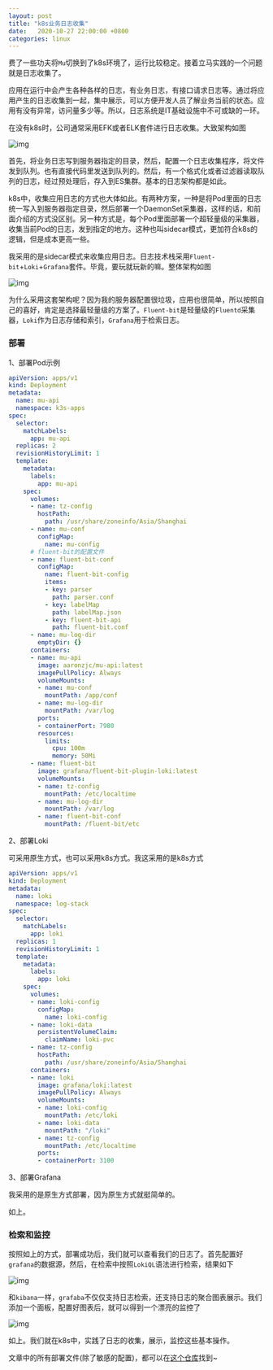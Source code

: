 ```yaml
---
layout: post
title: "k8s业务日志收集"
date:   2020-10-27 22:00:00 +0800
categories: linux
---
```


费了一些功夫将`Mu`切换到了k8s环境了，运行比较稳定。接着立马实践的一个问题就是日志收集了。

应用在运行中会产生各种各样的日志，有业务日志，有接口请求日志等。通过将应用产生的日志收集到一起，集中展示，可以方便开发人员了解业务当前的状态。应用有没有异常，访问量多少等。所以，日志系统是IT基础设施中不可或缺的一环。

在没有k8s时，公司通常采用EFK或者ELK套件进行日志收集。大致架构如图

![img](/static/assert/imgs/logstack_1.png)

首先，将业务日志写到服务器指定的目录，然后，配置一个日志收集程序，将文件发到队列。也有直接代码里发送到队列的。然后，有一个格式化或者过滤器读取队列的日志，经过预处理后，存入到ES集群。基本的日志架构都是如此。

k8s中，收集应用日志的方式也大体如此。有两种方案，一种是将Pod里面的日志统一写入到服务器指定目录，然后部署一个DaemonSet采集器，这样的话，和前面介绍的方式没区别。另一种方式是，每个Pod里面部署一个超轻量级的采集器，收集当前Pod的日志，发到指定的地方。这种也叫sidecar模式，更加符合k8s的逻辑，但是成本更高一些。

我采用的是sidecar模式来收集应用日志。日志技术栈采用`Fluent-bit`+`Loki`+`Grafana`套件。毕竟，要玩就玩新的嘛。整体架构如图

![img](/static/assert/imgs/logstack_2.png)

为什么采用这套架构呢？因为我的服务器配置很垃圾，应用也很简单，所以按照自己的喜好，肯定是选择最轻量级的方案了。`Fluent-bit`是轻量级的`Fluentd`采集器，`Loki`作为日志存储和索引，`Grafana`用于检索日志。

### 部署

1、部署Pod示例

```yaml
apiVersion: apps/v1
kind: Deployment
metadata:
  name: mu-api
  namespace: k3s-apps
spec:
  selector:
    matchLabels:
      app: mu-api
  replicas: 2
  revisionHistoryLimit: 1
  template:
    metadata:
      labels:
        app: mu-api
    spec:
      volumes:
      - name: tz-config
        hostPath:
          path: /usr/share/zoneinfo/Asia/Shanghai
      - name: mu-conf
        configMap:
          name: mu-config
      # fluent-bit的配置文件
      - name: fluent-bit-conf
        configMap:
          name: fluent-bit-config
          items:
          - key: parser
            path: parser.conf
          - key: labelMap
            path: labelMap.json
          - key: fluent-bit-api
            path: fluent-bit.conf
      - name: mu-log-dir
        emptyDir: {}
      containers:
      - name: mu-api
        image: aaronzjc/mu-api:latest
        imagePullPolicy: Always
        volumeMounts:
        - name: mu-conf
          mountPath: /app/conf
        - name: mu-log-dir
          mountPath: /var/log
        ports:
        - containerPort: 7980
        resources:
          limits:
            cpu: 100m
            memory: 50Mi
      - name: fluent-bit
        image: grafana/fluent-bit-plugin-loki:latest
        volumeMounts:
        - name: tz-config
          mountPath: /etc/localtime
        - name: mu-log-dir
          mountPath: /var/log
        - name: fluent-bit-conf
          mountPath: /fluent-bit/etc

```

2、部署Loki

可采用原生方式，也可以采用k8s方式。我这采用的是k8s方式

```yaml
apiVersion: apps/v1
kind: Deployment
metadata:
  name: loki
  namespace: log-stack
spec:
  selector:
    matchLabels:
      app: loki
  replicas: 1
  revisionHistoryLimit: 1
  template:
    metadata:
      labels:
        app: loki
    spec:
      volumes:
      - name: loki-config
        configMap:
          name: loki-config
      - name: loki-data
        persistentVolumeClaim:
          claimName: loki-pvc
      - name: tz-config
        hostPath:
          path: /usr/share/zoneinfo/Asia/Shanghai
      containers:
      - name: loki
        image: grafana/loki:latest
        imagePullPolicy: Always
        volumeMounts:
        - name: loki-config
          mountPath: /etc/loki
        - name: loki-data
          mountPath: "/loki"
        - name: tz-config
          mountPath: /etc/localtime
        ports:
        - containerPort: 3100
```

3、部署Grafana

我采用的是原生方式部署，因为原生方式就挺简单的。

如上。

### 检索和监控

按照如上的方式，部署成功后，我们就可以查看我们的日志了。首先配置好`grafana`的数据源，然后，在检索中按照`LokiQL`语法进行检索，结果如下

![img](/static/assert/imgs/logstack_3.png)

和`kibana`一样，`grafaba`不仅仅支持日志检索，还支持日志的聚合图表展示。我们添加一个面板，配置好图表后，就可以得到一个漂亮的监控了

![img](/static/assert/imgs/logstack_4.png)

如上。我们就在k8s中，实践了日志的收集，展示，监控这些基本操作。

文章中的所有部署文件(除了敏感的配置)，都可以在[这个仓库](https://github.com/aaronzjc/k3s)找到~